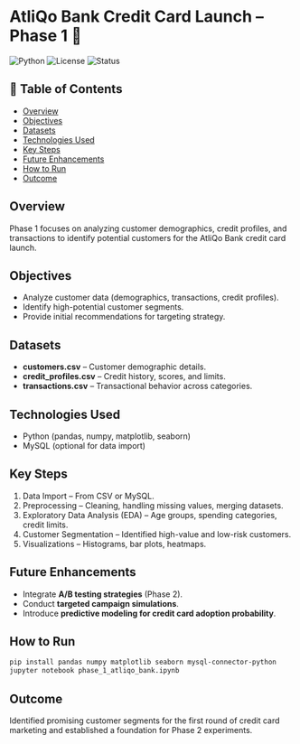 # AtliQo Bank Credit Card Launch – Phase 1 🚀

![Python](https://img.shields.io/badge/Python-3.x-blue)
![License](https://img.shields.io/badge/License-MIT-green)
![Status](https://img.shields.io/badge/Phase-1%20Completed-success)

## 📌 Table of Contents
- [Overview](#overview)
- [Objectives](#objectives)
- [Datasets](#datasets)
- [Technologies Used](#technologies-used)
- [Key Steps](#key-steps)
- [Future Enhancements](#future-enhancements)
- [How to Run](#how-to-run)
- [Outcome](#outcome)

## Overview
Phase 1 focuses on analyzing customer demographics, credit profiles, and transactions to identify potential customers for the AtliQo Bank credit card launch.

## Objectives
- Analyze customer data (demographics, transactions, credit profiles).
- Identify high-potential customer segments.
- Provide initial recommendations for targeting strategy.

## Datasets
- **customers.csv** – Customer demographic details.
- **credit_profiles.csv** – Credit history, scores, and limits.
- **transactions.csv** – Transactional behavior across categories.

## Technologies Used
- Python (pandas, numpy, matplotlib, seaborn)
- MySQL (optional for data import)

## Key Steps
1. Data Import – From CSV or MySQL.
2. Preprocessing – Cleaning, handling missing values, merging datasets.
3. Exploratory Data Analysis (EDA) – Age groups, spending categories, credit limits.
4. Customer Segmentation – Identified high-value and low-risk customers.
5. Visualizations – Histograms, bar plots, heatmaps.

## Future Enhancements
- Integrate **A/B testing strategies** (Phase 2).
- Conduct **targeted campaign simulations**.
- Introduce **predictive modeling for credit card adoption probability**.

## How to Run
```bash
pip install pandas numpy matplotlib seaborn mysql-connector-python
jupyter notebook phase_1_atliqo_bank.ipynb
```

## Outcome
Identified promising customer segments for the first round of credit card marketing and established a foundation for Phase 2 experiments.

